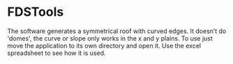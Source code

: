 # FDSTools
The software generates a symmetrical roof with curved edges.  It doesn’t do 'domes', the curve or slope only works in the x and y plains.   To use just move the application to its own directory and open it. Use the excel spreadsheet to see how it is used.
